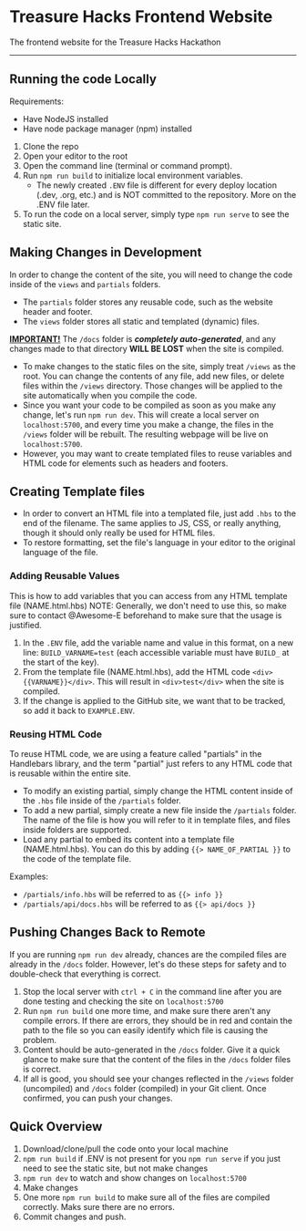 # Treasure Hacks Frontend Website

The frontend website for the Treasure Hacks Hackathon

---

## Running the code Locally

Requirements:
- Have NodeJS installed
- Have node package manager (npm) installed

1. Clone the repo
2. Open your editor to the root
3. Open the command line (terminal or command prompt).
4. Run `npm run build` to initialize local environment variables.
   - The newly created `.ENV` file is different for every deploy location (.dev, .org, etc.) and is NOT committed to the repository. More on the .ENV file later.
5. To run the code on a local server, simply type `npm run serve` to see the static site.

## Making Changes in Development

In order to change the content of the site, you will need to change the code inside of the `views` and `partials` folders.

- The `partials` folder stores any reusable code, such as the website header and footer.
- The `views` folder stores all static and templated (dynamic) files.

<ins><b>IMPORTANT!</b></ins> The `/docs` folder is ***completely auto-generated***, and any changes made to that directory **WILL BE LOST** when the site is compiled.

- To make changes to the static files on the site, simply treat `/views` as the root. You can change the contents of any file, add new files, or delete files within the `/views` directory.
Those changes will be applied to the site automatically when you compile the code.
- Since you want your code to be compiled as soon as you make any change, let's run `npm run dev`. This will create a local server on `localhost:5700`, and every time you make a change, the files in the `/views` folder will be rebuilt. The resulting webpage will be live on `localhost:5700`.
- However, you may want to create templated files to reuse variables and HTML code for elements such as headers and footers.

## Creating Template files
- In order to convert an HTML file into a templated file, just add `.hbs` to the end of the filename. The same applies to JS, CSS, or really anything, though it should only really be used for HTML files.
- To restore formatting, set the file's language in your editor to the original language of the file.

### Adding Reusable Values
This is how to add variables that you can access from any HTML template file (NAME.html.hbs)
NOTE: Generally, we don't need to use this, so make sure to contact @Awesome-E beforehand to make sure that the usage is justified.

1. In the `.ENV` file, add the variable name and value in this format, on a new line: `BUILD_VARNAME=test` (each accessible variable must have `BUILD_` at the start of the key).
2. From the template file (NAME.html.hbs), add the HTML code `<div>{{VARNAME}}</div>`. This will result in `<div>test</div>` when the site is compiled.
3. If the change is applied to the GitHub site, we want that to be tracked, so add it back to `EXAMPLE.ENV`.

### Reusing HTML Code
To reuse HTML code, we are using a feature called "partials" in the Handlebars library, and the term "partial" just refers to any HTML code that is reusable within the entire site.

- To modify an existing partial, simply change the HTML content inside of the `.hbs` file inside of the `/partials` folder.
- To add a new partial, simply create a new file inside the `/partials` folder. The name of the file is how you will refer to it in template files, and files inside folders are supported.
- Load any partial to embed its content into a template file (NAME.html.hbs). You can do this by adding `{{> NAME_OF_PARTIAL }}` to the code of the template file.

Examples:
- `/partials/info.hbs` will be referred to as `{{> info }}`
- `/partials/api/docs.hbs` will be referred to as `{{> api/docs }}`

## Pushing Changes Back to Remote
If you are running `npm run dev` already, chances are the compiled files are already in the `/docs` folder. However, let's do these steps for safety and to double-check that everything is correct.

1. Stop the local server with `ctrl + C` in the command line after you are done testing and checking the site on `localhost:5700`
2. Run `npm run build` one more time, and make sure there aren't any compile errors. If there are errors, they should be in red and contain the path to the file so you can easily identify which file is causing the problem.
3. Content should be auto-generated in the `/docs` folder. Give it a quick glance to make sure that the content of the files in the `/docs` folder files is correct.
4. If all is good, you should see your changes reflected in the `/views` folder (uncompiled) and `/docs` folder (compiled) in your Git client. Once confirmed, you can push your changes.

## Quick Overview
1. Download/clone/pull the code onto your local machine
2. `npm run build` if .ENV is not present for you
`npm run serve` if you just need to see the static site, but not make changes
3. `npm run dev` to watch and show changes on `localhost:5700`
4. Make changes
5. One more `npm run build` to make sure all of the files are compiled correctly. Maks sure there are no errors.
6. Commit changes and push.
